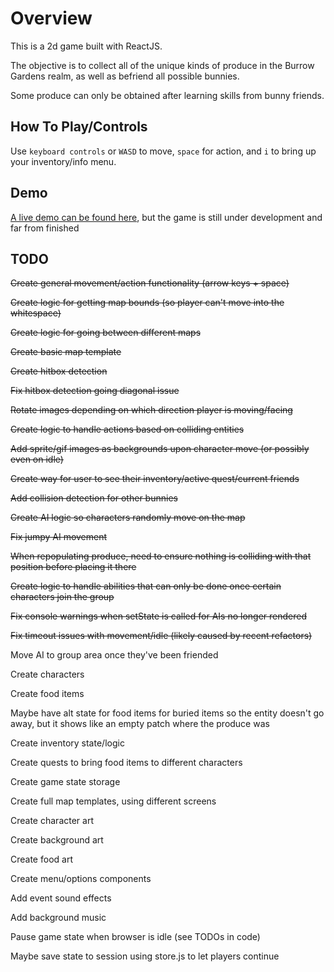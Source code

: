 # Overview

This is a 2d game built with ReactJS.

The objective is to collect all of the unique kinds of produce in the Burrow Gardens realm, as well as befriend all possible bunnies.

Some produce can only be obtained after learning skills from bunny friends.

## How To Play/Controls

Use `keyboard controls` or `WASD` to move, `space` for action, and `i` to bring up your inventory/info menu.

## Demo

[A live demo can be found here](https://xveganxxxedgex.github.io/burrow_gardens/), but the game is still under development and far from finished

## TODO

~~Create general movement/action functionality (arrow keys + space)~~

~~Create logic for getting map bounds (so player can't move into the whitespace)~~

~~Create logic for going between different maps~~

~~Create basic map template~~

~~Create hitbox detection~~

~~Fix hitbox detection going diagonal issue~~

~~Rotate images depending on which direction player is moving/facing~~

~~Create logic to handle actions based on colliding entities~~

~~Add sprite/gif images as backgrounds upon character move (or possibly even on idle)~~

~~Create way for user to see their inventory/active quest/current friends~~

~~Add collision detection for other bunnies~~

~~Create AI logic so characters randomly move on the map~~

~~Fix jumpy AI movement~~

~~When repopulating produce, need to ensure nothing is colliding with that position before placing it there~~

~~Create logic to handle abilities that can only be done once certain characters join the group~~

~~Fix console warnings when setState is called for AIs no longer rendered~~

~~Fix timeout issues with movement/idle (likely caused by recent refactors)~~

Move AI to group area once they've been friended

Create characters

Create food items

Maybe have alt state for food items for buried items so the entity doesn't go away, but it shows like an empty patch where the produce was

Create inventory state/logic

Create quests to bring food items to different characters

Create game state storage

Create full map templates, using different screens

Create character art

Create background art

Create food art

Create menu/options components

Add event sound effects

Add background music

Pause game state when browser is idle (see TODOs in code)

Maybe save state to session using store.js to let players continue
